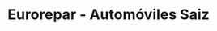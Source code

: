 ---
title: "Eurorepar - Automóviles Saiz"
url: /picanya/eurorepar-automoviles-saiz/
shop: reparación de automóviles
---